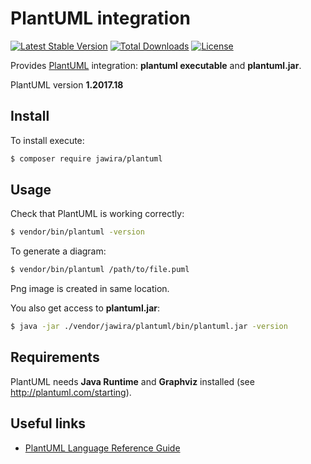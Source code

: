 PlantUML integration
====================

[![Latest Stable Version](https://poser.pugx.org/jawira/plantuml/v/stable)](https://packagist.org/packages/jawira/plantuml) [![Total Downloads](https://poser.pugx.org/jawira/plantuml/downloads)](https://packagist.org/packages/jawira/plantuml) [![License](https://poser.pugx.org/jawira/plantuml/license)](https://packagist.org/packages/jawira/plantuml)

Provides [PlantUML](http://plantuml.com/) integration: **plantuml executable** and **plantuml.jar**.

PlantUML version **1.2017.18**

Install
-------

To install execute:

```sh
$ composer require jawira/plantuml
```


Usage
-----

Check that PlantUML is working correctly:

```sh
$ vendor/bin/plantuml -version
```

To generate a diagram:

```sh
$ vendor/bin/plantuml /path/to/file.puml
```

Png image is created in same location.

You also get access to **plantuml.jar**:

```sh
$ java -jar ./vendor/jawira/plantuml/bin/plantuml.jar -version
```

Requirements
------------

PlantUML needs **Java Runtime** and **Graphviz** installed (see <http://plantuml.com/starting>).

Useful links
------------
  * [PlantUML Language Reference Guide](http://plantuml.com/PlantUML_Language_Reference_Guide.pdf)
